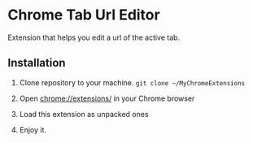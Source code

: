 # Chrome Tab Url Editor

Extension that helps you edit a url of the active tab.

## Installation

1. Clone repository to your machine.
    `git clone ~/MyChromeExtensions`
    
2. Open [chrome://extensions/](chrome://extensions/) in your Chrome browser

3. Load this extension as unpacked ones

4. Enjoy it.
